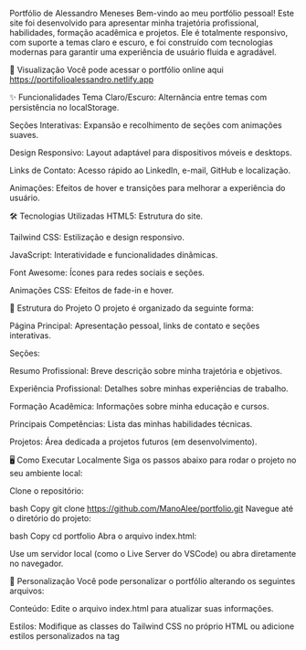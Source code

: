Portfólio de Alessandro Meneses
Bem-vindo ao meu portfólio pessoal! Este site foi desenvolvido para apresentar minha trajetória profissional, habilidades, formação acadêmica e projetos. Ele é totalmente responsivo, com suporte a temas claro e escuro, e foi construído com tecnologias modernas para garantir uma experiência de usuário fluida e agradável.

🚀 Visualização
Você pode acessar o portfólio online aqui https://portifolioalessandro.netlify.app

✨ Funcionalidades
Tema Claro/Escuro: Alternância entre temas com persistência no localStorage.

Seções Interativas: Expansão e recolhimento de seções com animações suaves.

Design Responsivo: Layout adaptável para dispositivos móveis e desktops.

Links de Contato: Acesso rápido ao LinkedIn, e-mail, GitHub e localização.

Animações: Efeitos de hover e transições para melhorar a experiência do usuário.

🛠️ Tecnologias Utilizadas
HTML5: Estrutura do site.

Tailwind CSS: Estilização e design responsivo.

JavaScript: Interatividade e funcionalidades dinâmicas.

Font Awesome: Ícones para redes sociais e seções.

Animações CSS: Efeitos de fade-in e hover.

📂 Estrutura do Projeto
O projeto é organizado da seguinte forma:

Página Principal: Apresentação pessoal, links de contato e seções interativas.

Seções:

Resumo Profissional: Breve descrição sobre minha trajetória e objetivos.

Experiência Profissional: Detalhes sobre minhas experiências de trabalho.

Formação Acadêmica: Informações sobre minha educação e cursos.

Principais Competências: Lista das minhas habilidades técnicas.

Projetos: Área dedicada a projetos futuros (em desenvolvimento).

🖥️ Como Executar Localmente
Siga os passos abaixo para rodar o projeto no seu ambiente local:

Clone o repositório:

bash
Copy
git clone https://github.com/ManoAlee/portfolio.git
Navegue até o diretório do projeto:

bash
Copy
cd portfolio
Abra o arquivo index.html:

Use um servidor local (como o Live Server do VSCode) ou abra diretamente no navegador.

🎨 Personalização
Você pode personalizar o portfólio alterando os seguintes arquivos:

Conteúdo: Edite o arquivo index.html para atualizar suas informações.

Estilos: Modifique as classes do Tailwind CSS no próprio HTML ou adicione estilos personalizados na tag <style>.

Ícones: Substitua os ícones do Font Awesome pelos que preferir.

🌟 Destaques
Design Moderno: Utilização de gradientes, sombras e animações para um visual atraente.

Acessibilidade: Alternância de temas e ícones descritivos para melhorar a usabilidade.

Organização: Código limpo e bem estruturado, facilitando a manutenção e expansão.

📞 Contato
Se você quiser entrar em contato comigo, aqui estão minhas informações:

LinkedIn: Alessandro Meneses

E-mail: ale_meneses2004@hotmail.com

GitHub: ManoAlee

Localização: Boituva, São Paulo, Brasil.

📜 Licença
Este projeto está sob a licença MIT. Sinta-se à vontade para usá-lo como base para o seu próprio portfólio!

🙌 Agradecimentos
Agradeço ao Tailwind CSS e ao Font Awesome por fornecerem as ferramentas que tornaram este projeto possível.
